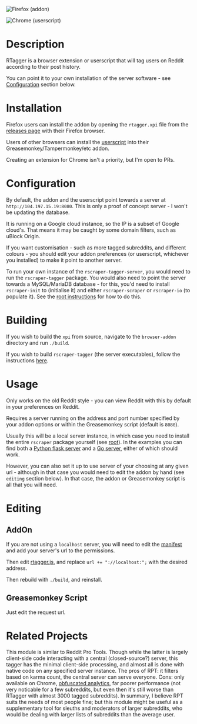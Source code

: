 ![Firefox (addon)](https://user-images.githubusercontent.com/30552567/60327591-2fe85980-9984-11e9-8461-273cb21eba1c.png)

![Chrome (userscript)](https://user-images.githubusercontent.com/30552567/60327286-6376b400-9983-11e9-8a4e-142a35ed38eb.png)

# Description

RTagger is a browser extension or userscript that will tag users on Reddit according to their post history.

You can point it to your own installation of the server software - see [Configuration](#Configuration) section below.

# Installation

Firefox users can install the addon by opening the `rtagger.xpi` file from the [releases page](https://github.com/NotCompsky/rscraper/releases) with their Firefox browser.

Users of other browsers can install the [userscript](rtagger.js) into their Greasemonkey/Tampermonkey/etc addon.

Creating an extension for Chrome isn't a priority, but I'm open to PRs.

# Configuration

By default, the addon and the userscript point towards a server at `http://104.197.15.19:8080`. This is only a proof of concept server - I won't be updating the database.

It is running on a Google cloud instance, so the IP is a subset of Google cloud's. That means it may be caught by some domain filters, such as uBlock Origin.

If you want customisation - such as more tagged subreddits, and different colours - you should edit your addon preferences (or userscript, whichever you installed) to make it point to another server.

To run your own instance of the `rscraper-tagger-server`, you would need to run the `rscraper-tagger` package. You would also need to point the server towards a MySQL/MariaDB database - for this, you'd need to install `rscraper-init` to (initialise it) and either `rscraper-scraper` or `rscraper-io` (to populate it). See the [root instructions](https://github.com/NotCompsky/rscraper) for how to do this.

# Building

If you wish to build the `xpi` from source, navigate to the `browser-addon` directory and run `./build`.

If you wish to build `rscraper-tagger` (the server executables), follow the instructions [here](../BUILDING.md).

# Usage

Only works on the old Reddit style - you can view Reddit with this by default in your preferences on Reddit.

Requires a server running on the address and port number specified by your addon options or within the Greasemonkey script (default is `8080`).

Usually this will be a local server instance, in which case you need to install the entire `rscraper` package yourself (see [root](..)). In the examples you can find both a [Python flask server](server.py) and a [Go server](src/server.go), either of which should work.

However, you can also set it up to use server of your choosing at any given url - although in that case you would need to edit the addon by hand (see `editing` section below). In that case, the addon or Greasemonkey script is all that you will need.

# Editing

## AddOn

If you are not using a `localhost` server, you will need to edit the [manifest](browser-addon/manifest.json) and add your server's url to the permissions.

Then edit [rtagger.js](browser-addon/js/rtagger.js), and replace `url += "://localhost:";` with the desired address.

Then rebuild with `./build`, and reinstall.

## Greasemonkey Script

Just edit the request url.

# Related Projects

This module is similar to Reddit Pro Tools. Though while the latter is largely client-side code interacting with a central (closed-source?) server, this tagger has the minimal client-side processing, and almost all is done with native code on any specified server instance. The pros of RPT: it filters based on karma count, the central server can serve everyone. Cons: only available on Chrome, [obfuscated analytics](https://bitbucket.org/feeling_impossible/reddit-pro-tools/src/master/analytics.js), far poorer performance (not very noticable for a few subreddits, but even then it's still worse than RTagger with almost 3000 tagged subreddits). In summary, I believe RPT suits the needs of most people fine; but this module might be useful as a supplementary tool for sleuths and moderators of larger subreddits, who would be dealing with larger lists of subreddits than the average user.
